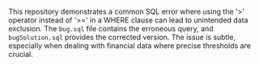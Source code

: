 This repository demonstrates a common SQL error where using the '>' operator instead of '>=' in a WHERE clause can lead to unintended data exclusion. The `bug.sql` file contains the erroneous query, and `bugSolution.sql` provides the corrected version.  The issue is subtle, especially when dealing with financial data where precise thresholds are crucial.